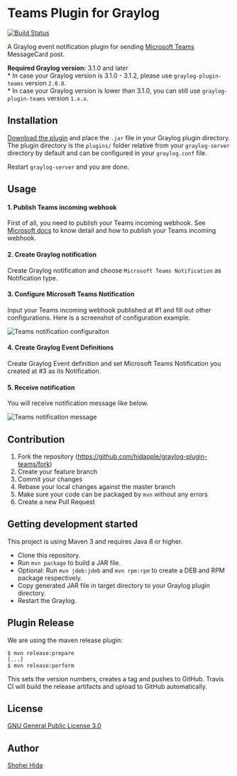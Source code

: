# Teams Plugin for Graylog

[![Build Status](https://travis-ci.org/hidapple/graylog-plugin-teams.svg?branch=master)](https://travis-ci.org/hidapple/graylog-plugin-teams.svg?branch=master)


A Graylog event notification plugin for sending [Microsoft Teams](https://products.office.com/en-us/microsoft-teams/group-chat-software) MessageCard post.

**Required Graylog version:** 3.1.0 and later  
\* In case your Graylog version is 3.1.0 - 3.1.2, please use `graylog-plugin-teams` version `2.0.0`.  
\* In case your Graylog version is lower than 3.1.0, you can still use `graylog-plugin-teams` version `1.x.x`.  

Installation
------------

[Download the plugin](https://github.com/hidapple/graylog-plugin-teams/releases)
and place the `.jar` file in your Graylog plugin directory. The plugin directory
is the `plugins/` folder relative from your `graylog-server` directory by default
and can be configured in your `graylog.conf` file.

Restart `graylog-server` and you are done.

Usage
-----

#### 1. Publish Teams incoming webhook
First of all, you need to publish your Teams incoming webhook. See [Microsoft docs](https://docs.microsoft.com/en-us/microsoftteams/platform/concepts/connectors/connectors-using)
to know detail and how to publish your Teams incoming webhook.

#### 2. Create Graylog notification
Create Graylog notification and choose `Microsoft Teams Notification` as Notification type.

#### 3. Configure Microsoft Teams Notification
Input your Teams incoming webhook published at #1 and fill out other configurations. Here is a screenshot of configuration example.

![Teams notification configuraiton](https://github.com/hidapple/graylog-plugin-teams/blob/master/img/configuration.png)

#### 4. Create Graylog Event Definitions
Create Graylog Event definition and set Microsoft Teams Notification you created at #3 as its Notification.

#### 5. Receive notification
You will receive notification message like below.

![Teams notification message](https://github.com/hidapple/graylog-plugin-teams/blob/master/img/message.png)

Contribution
------------

1. Fork the repository (https://github.com/hidapple/graylog-plugin-teams/fork)
1. Create your feature branch
1. Commit your changes
1. Rebase your local changes against the master branch
1. Make sure your code can be packaged by `mvn` without any errors
1. Create a new Pull Request

Getting development started
---------------------------

This project is using Maven 3 and requires Java 8 or higher.

* Clone this repository.
* Run `mvn package` to build a JAR file.
* Optional: Run `mvn jdeb:jdeb` and `mvn rpm:rpm` to create a DEB and RPM package respectively.
* Copy generated JAR file in target directory to your Graylog plugin directory.
* Restart the Graylog.

Plugin Release
--------------

We are using the maven release plugin:

```
$ mvn release:prepare
[...]
$ mvn release:perform
```

This sets the version numbers, creates a tag and pushes to GitHub. Travis CI will build the release artifacts and upload to GitHub automatically.

License
-------

[GNU General Public License 3.0](https://github.com/hidapple/graylog-plugin-teams/blob/master/LICENSE)

Author
------

[Shohei Hida](https://github.com/hidapple)
